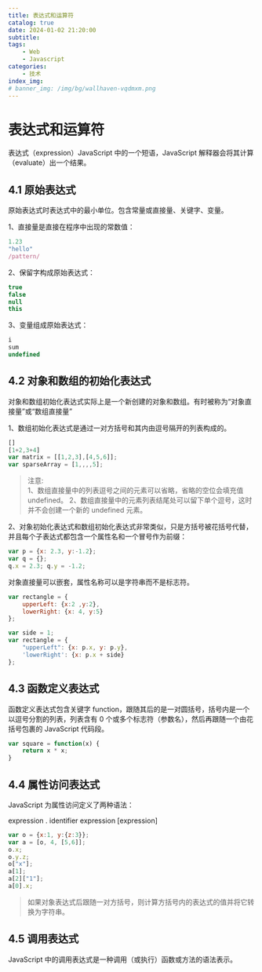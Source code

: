 ```yaml
---
title: 表达式和运算符
catalog: true
date: 2024-01-02 21:20:00
subtitle:
tags:
    - Web
    - Javascript
categories:
    - 技术
index_img: 
# banner_img: /img/bg/wallhaven-vqdmxm.png
---
```


# 表达式和运算符

表达式（expression）JavaScript 中的一个短语，JavaScript 解释器会将其计算（evaluate）出一个结果。

## 4.1 原始表达式

原始表达式时表达式中的最小单位。包含常量或直接量、关键字、变量。

1、直接量是直接在程序中出现的常数值：
```javascript
1.23
"hello"
/pattern/
```

2、保留字构成原始表达式：
```js
true
false
null
this
```

3、变量组成原始表达式：
```js
i
sum
undefined
```

## 4.2 对象和数组的初始化表达式

对象和数组初始化表达式实际上是一个新创建的对象和数组。有时被称为“对象直接量”或“数组直接量”

1、数组初始化表达式是通过一对方括号和其内由逗号隔开的列表构成的。
```js
[]
[1+2,3+4]
var matrix = [[1,2,3],[4,5,6]];
var sparseArray = [1,,,,5];
```
> 注意:  
> 1、数组直接量中的列表逗号之间的元素可以省略，省略的空位会填充值 undefined。
> 2、数组直接量中的元素列表结尾处可以留下单个逗号，这时并不会创建一个新的 undefined 元素。

2、对象初始化表达式和数组初始化表达式非常类似，只是方括号被花括号代替，并且每个子表达式都包含一个属性名和一个冒号作为前缀：
```js
var p = {x: 2.3, y:-1.2};
var q = {};
q.x = 2.3; q.y = -1.2;
```

对象直接量可以嵌套，属性名称可以是字符串而不是标志符。
```js
var rectangle = {
    upperLeft: {x:2 ,y:2},
    lowerRight: {x: 4, y:5}
};

var side = 1;
var rectangle = {
    "upperLeft": {x: p.x, y: p.y},
    'lowerRight': {x: p.x + side}
};
```

## 4.3 函数定义表达式

函数定义表达式包含关键字 function，跟随其后的是一对圆括号，括号内是一个以逗号分割的列表，列表含有 0 个或多个标志符（参数名），然后再跟随一个由花括号包裹的 JavaScript 代码段。
```js
var square = function(x) {
    return x * x;
}
```

## 4.4 属性访问表达式

JavaScript 为属性访问定义了两种语法：

expression . identifier
expression [expression]

```js
var o = {x:1, y:{z:3}};
var a = [o, 4, [5,6]];
o.x;
o.y.z;
o["x"];
a[1];
a[2]["1"];
a[0].x;
```

> 如果对象表达式后跟随一对方括号，则计算方括号内的表达式的值并将它转换为字符串。

## 4.5 调用表达式

JavaScript 中的调用表达式是一种调用（或执行）函数或方法的语法表示。